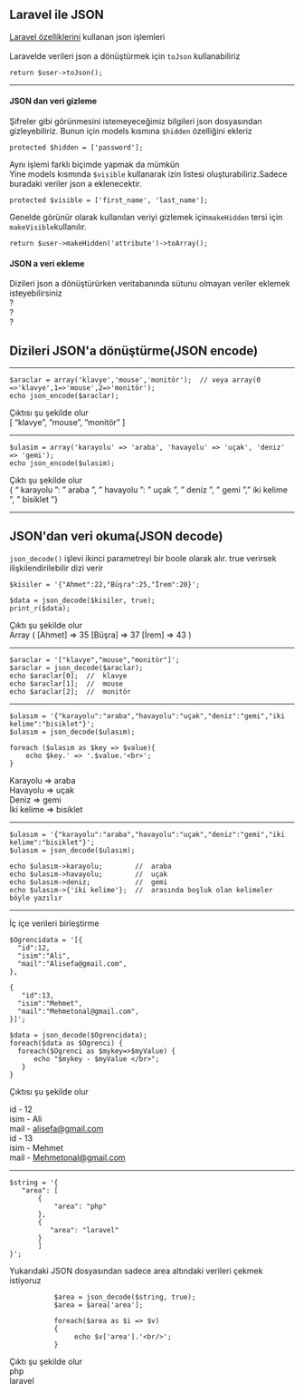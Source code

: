 ## Laravel ile JSON


[Laravel özelliklerini](https://laravel.com/docs/9.x/eloquent-serialization#serializing-to-json) kullanan json işlemleri<br><br>
Laravelde verileri json a dönüştürmek için `toJson` kullanabiliriz

    return $user->toJson();
___

#### JSON dan veri gizleme

Şifreler gibi görünmesini istemeyeceğimiz bilgileri json dosyasından gizleyebiliriz. Bunun için models kısmına `$hidden` özelliğini ekleriz<br>

    protected $hidden = ['password'];

Aynı işlemi farklı biçimde yapmak da mümkün<br>
Yine models kısmında `$visible` kullanarak izin listesi oluşturabiliriz.Sadece buradaki veriler json a eklenecektir.

    protected $visible = ['first_name', 'last_name'];
    
Genelde görünür olarak kullanılan veriyi gizlemek için`makeHidden` tersi için `makeVisible`kullanılır.

    return $user->makeHidden('attribute')->toArray();
    
#### JSON a veri ekleme

Dizileri json a dönüştürürken veritabanında sütunu olmayan veriler eklemek isteyebilirsiniz<br>?<br>?<br>?





## Dizileri JSON'a dönüştürme(JSON encode)
___

    $araclar = array('klavye','mouse','monitör');  // veya array(0 =>'klavye',1=>'mouse',2=>'monitör');
    echo json_encode($araclar);
    
Çıktısı şu şekilde olur<br>
[ “klavye”, ”mouse”, ”monitör” ]
___
    
    $ulasim = array('karayolu' => 'araba', 'havayolu' => 'uçak', 'deniz' => 'gemi');
    echo json_encode($ulasim);

Çıktı şu şekilde olur<br>
{ “ karayolu ”: ” araba ”, ” havayolu ”: ” uçak ”, ” deniz ”, ” gemi ”,” iki kelime ”, ” bisiklet ”}
___
## JSON'dan veri okuma(JSON decode)

`json_decode()` işlevi ikinci parametreyi bir boole olarak alır. true verirsek ilişkilendirilebilir dizi verir

    $kisiler = '{"Ahmet":22,"Büşra":25,"İrem":20}';

    $data = json_decode($kisiler, true);
    print_r($data);
    
Çıktı şu şekilde olur<br>
Array ( [Ahmet] => 35 [Büşra] => 37 [İrem] => 43 )
___
    $araclar = '["klavye","mouse","monitör"]';
    $araclar = json_decode($araclar);
    echo $araclar[0];  //  klavye
    echo $araclar[1];  //  mouse
    echo $araclar[2];  //  monitör
___
    $ulasım = '{"karayolu":"araba","havayolu":"uçak","deniz":"gemi","iki kelime":"bisiklet"}';
    $ulasım = json_decode($ulasım);
    
    foreach ($ulasım as $key => $value){
        echo $key.' => '.$value.'<br>';  
    }
    
Karayolu => araba<br>
Havayolu => uçak<br>
Deniz => gemi<br>
İki kelime => bisiklet
___
    $ulasım = '{"karayolu":"araba","havayolu":"uçak","deniz":"gemi","iki kelime":"bisiklet"}';
    $ulasım = json_decode($ulasım);
    
    echo $ulasım->karayolu;        //  araba
    echo $ulasım->havayolu;        //  uçak
    echo $ulasım->deniz;           //  gemi
    echo $ulasım->{'iki kelime'};  //  arasında boşluk olan kelimeler böyle yazılır
    
___
   
   İç içe verileri birleştirme
   
    $Ogrencidata = '[{
      "id":12,
      "isim":"Ali",
      "mail":"Alisefa@gmail.com",
    },
    
    {
       "id":13,
      "isim":"Mehmet",
      "mail":"Mehmetonal@gmail.com",
    }]';
    
    $data = json_decode($Ogrencidata);
    foreach($data as $Ogrenci) {
      foreach($Ogrenci as $mykey=>$myValue) {
          echo "$mykey - $myValue </br>";
       }
    }    
    
Çıktısı şu şekilde olur<br>

id - 12<br>
isim - Ali<br>
mail - alisefa@gmail.com<br>
id - 13<br>
isim - Mehmet<br>
mail - Mehmetonal@gmail.com

___

    $string = '{
       "area": [
           {
               "area": "php"
           },
           {
              "area": "laravel"
           }
           ]
    }';
    
Yukarıdaki JSON dosyasından sadece area altındaki verileri çekmek istiyoruz

               $area = json_decode($string, true);
               $area = $area['area'];
               
               foreach($area as $i => $v)
               {
                    echo $v['area'].'<br/>';
               }
               
Çıktı şu şekilde olur<br>
php<br>laravel

